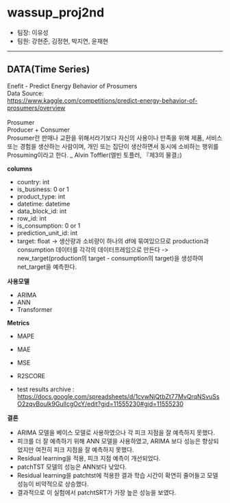 # wassup_proj2nd

- 팀장: 이유성
- 팀원: 강현준, 김정현, 박지연, 윤재현

- ---
## DATA(Time Series)

Enefit - Predict Energy Behavior of Prosumers
</br>
Data Source: 
</br>
https://www.kaggle.com/competitions/predict-energy-behavior-of-prosumers/overview
</br></br>
Prosumer
</br>
Producer + Consumer
</br>
Prosumer란 판매나 교환을 위해서라기보다 자신의 사용이나 만족을 위해 제품, 서비스 또는 경험을 생산하는 사람이며, 개인 또는 집단이 생산하면서 동시에 소비하는 행위를 Prosuming이라고 한다. _ Alvin Toffler(엘빈 토플러, 『제3의 물결』)

**columns**
+ country: int
+ is_business: 0 or 1
+ product_type: int
+ datetime: datetime
+ data_block_id: int
+ row_id: int
+ is_consumption: 0 or 1
+ prediction_unit_id: int
+ target: float
-> 생산량과 소비량이 하나의 df에 묶여있으므로 production과 consumption 데이터를 각각의 데이터프레임으로 만든다
-> new_target(production의 target - consumption의 target)을 생성하여 net_target을 예측한다.

**사용모델**
+ ARIMA
+ ANN
+ Transformer

**Metrics**
+ MAPE
+ MAE
+ MSE
+ R2SCORE

+ test results archive
  :
  </br> https://docs.google.com/spreadsheets/d/1cvwNjQtbZt77MvQrqNSvuSsO2zqvBoulk9GullcgOcY/edit?gid=11555230#gid=11555230
  
**결론**
+ ARIMA 모델을 베이스 모델로 사용하였으나 각 피크 지점을 잘 예측하지 못했다.
+ 피크를 더 잘 예측하기 위해 ANN 모델을 사용하였고, ARIMA 보다 성능은 향상되었지만 여전히 피크 지점을 잘 예측하지 못했다.
+ Residual learning을 적용,  피크 지점 예측이 개선되었다.
+ patchTST 모델의 성능은 ANN보다 낮았다.
+ Residual learning을 patchtst에 적용한 결과 학습 시간이 확연히 줄어들고 모델 성능이 비약적으로 상승했다.
+ 결과적으로 이 실험에서 patchtSRT가 가장 높은 성능을 보였다.

